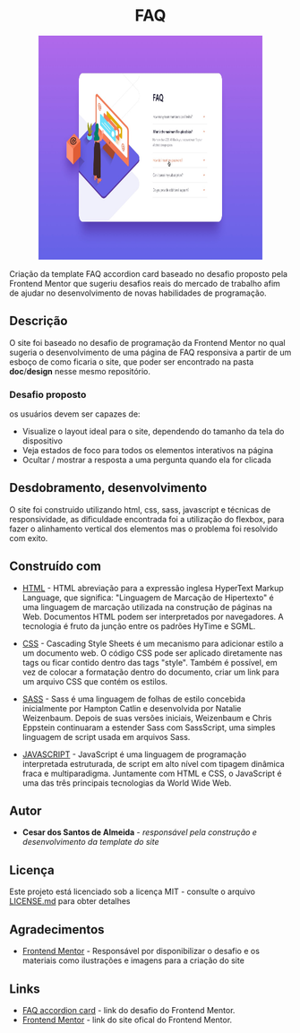 <h1 align="center"> FAQ </h1>

<p align="center">
    <img src="doc/design/active-states.jpg" alt="imagem-site" width="400" height="400" >
 </p>


Criação da template FAQ accordion card baseado no desafio proposto pela Frontend Mentor que sugeriu desafios reais do mercado de trabalho afim de ajudar no desenvolvimento de novas habilidades de programação.

## Descrição

  O site foi baseado no desafio de programação da Frontend Mentor no qual sugeria o desenvolvimento de uma página de FAQ responsiva a partir de um esboço de como ficaria o site, que poder ser encontrado na pasta  __doc__/__design__  nesse mesmo repositório. 

### Desafio proposto

os usuários devem ser capazes de:

* Visualize o layout ideal para o site, dependendo do tamanho da tela do dispositivo
* Veja estados de foco para todos os elementos interativos na página
* Ocultar / mostrar a resposta a uma pergunta quando ela for clicada

## Desdobramento, desenvolvimento

O site foi construido utilizando html, css, sass, javascript e técnicas de responsividade, as dificuldade encontrada foi a utilização do flexbox, para fazer o alinhamento vertical dos elementos mas o problema foi resolvido com exito. 

## Construído com

* [HTML](https://www.w3schools.com/html/) - HTML abreviação para a expressão inglesa HyperText Markup Language, que significa: "Linguagem de Marcação de Hipertexto" é uma linguagem de marcação utilizada na construção de páginas na Web. Documentos HTML podem ser interpretados por navegadores. A tecnologia é fruto da junção entre os padrões HyTime e SGML.

* [CSS](https://www.w3schools.com/css/default.asp) - Cascading Style Sheets é um mecanismo para adicionar estilo a um documento web. O código CSS pode ser aplicado diretamente nas tags ou ficar contido dentro das tags "style". Também é possível, em vez de colocar a formatação dentro do documento, criar um link para um arquivo CSS que contém os estilos.

* [SASS](https://sass-lang.com/) - Sass é uma linguagem de folhas de estilo concebida inicialmente por Hampton Catlin e desenvolvida por Natalie Weizenbaum. Depois de suas versões iniciais, Weizenbaum e Chris Eppstein continuaram a estender Sass com SassScript, uma simples linguagem de script usada em arquivos Sass.

* [JAVASCRIPT](https://www.w3schools.com/js/default.asp) - JavaScript é uma linguagem de programação interpretada estruturada, de script em alto nível com tipagem dinâmica fraca e multiparadigma. Juntamente com HTML e CSS, o JavaScript é uma das três principais tecnologias da World Wide Web.


## Autor

* **Cesar dos Santos de Almeida** - *responsável pela construção e desenvolvimento da template do site*

## Licença
Este projeto está licenciado sob a licença MIT - consulte o arquivo  [LICENSE.md](LICENSE.md) para obter detalhes

## Agradecimentos

* [Frontend Mentor](https://www.frontendmentor.io/) - Responsável por disponibilizar o desafio e os materiais como ilustrações e imagens para a criação do site

## Links
* [FAQ accordion card](https://www.frontendmentor.io/challenges/faq-accordion-card-XlyjD0Oam) - link do desafio do Frontend Mentor.
* [Frontend Mentor](https://www.frontendmentor.io/) - link do site ofical do Frontend Mentor.



